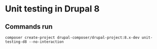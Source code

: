 # Unit testing in Drupal 8

## Commands run

```
composer create-project drupal-composer/drupal-project:8.x-dev unit-testing-d8 --no-interaction
```

